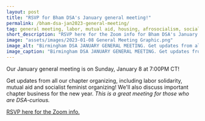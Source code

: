 ```yaml
---
layout: post
title: "RSVP for Bham DSA's January general meeting!"
permalink: /bham-dsa-jan2023-general-meeting/
tag: general meeting, labor, mutual aid, housing, afrosocialism, socialist feminism
short_description: "RSVP here for the Zoom info for Bham DSA's January general meeting on Sunday, January 8 at 7:00PM CT."
image: "assets/images/2023-01-08 General Meeting Graphic.png"
image_alt: "Birmingham DSA JANUARY GENERAL MEETING. Get updates from all our chapter organizing, including labor solidarity, mutual aid and socialist feminist organizing! We'll also discuss important chapter business for the new year. This is a great Zoom meeting for those who are DSA-curious. Sunday, January 8, 2023, 7:00PM CT. RSVP for the Zoom info at linktr.ee/bhamdsa"
image_caption: "Birmingham DSA JANUARY GENERAL MEETING. Get updates from all our chapter organizing, including labor solidarity, mutual aid and socialist feminist organizing! We'll also discuss important chapter business for the new year. This is a great Zoom meeting for those who are DSA-curious. Sunday, January 8, 2023, 7:00PM CT. RSVP for the Zoom info at linktr.ee/bhamdsa"
---
```


Our January general meeting is on Sunday, January 8 at 7:00PM CT! 

Get updates from all our chapter organizing, including labor solidarity, mutual aid and socialist feminist organizing! We'll also discuss important chapter business for the new year. <i>This is a great meeting for those who are DSA-curious.</i>

[RSVP here for the Zoom info.](https://actionnetwork.org/events/bham-dsa-jan2023-general-meeting/)
